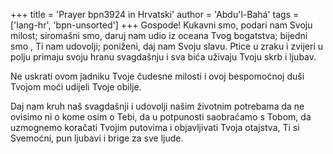 +++
title = 'Prayer bpn3924 in Hrvatski'
author = 'Abdu'l-Bahá'
tags = ['lang-hr', 'bpn-unsorted']
+++
Gospode! Kukavni smo, podari nam Svoju milost; siromašni smo, daruj nam udio iz oceana Tvog bogatstva; bijedni smo , Ti nam udovolji; poniženi, daj nam Svoju slavu. Ptice u zraku i zvijeri u polju primaju svoju hranu svagdašnju i sva bića uživaju Tvoju skrb i ljubav.

Ne uskrati ovom jadniku Tvoje čudesne milosti i ovoj bespomoćnoj duši Tvojom moći udijeli Tvoje obilje.

Daj nam kruh naš svagdašnji i udovolji našim životnim potrebama da ne ovisimo ni o kome osim o Tebi, da u potpunosti saobraćamo s Tobom, da uzmognemo koračati Tvojim putovima i objavljivati Tvoja otajstva, Ti si Svemoćni, pun ljubavi i brige za sve ljude.
